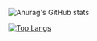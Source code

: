 ![Anurag's GitHub stats](https://github-readme-stats.vercel.app/api?username=chickXYZ&theme=radical&show_icons=true)

[![Top Langs](https://github-readme-stats.vercel.app/api/top-langs/?username=chickXYZ&theme=radical)](https://github.com/anuraghazra/github-readme-stats)
